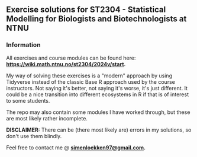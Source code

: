## Exercise solutions for **ST2304 - Statistical Modelling for Biologists and Biotechnologists at NTNU**

### Information

All exercises and course modules can be found here: **https://wiki.math.ntnu.no/st2304/2024v/start.**

My way of solving these exercises is a "modern" approach by using Tidyverse instead of the classic Base R approach used by the course instructors. Not saying it's better, not saying it's worse, it's just different. It could be a nice transition into different ecosystems in R if that is of interest to some students.

The repo may also contain some modules I have worked through, but these are most likely rather incomplete.

**DISCLAIMER:** There can be (there most likely are) errors in my solutions, so don't use them blindly.

Feel free to contact me @ **simenloekken97@gmail.com.**